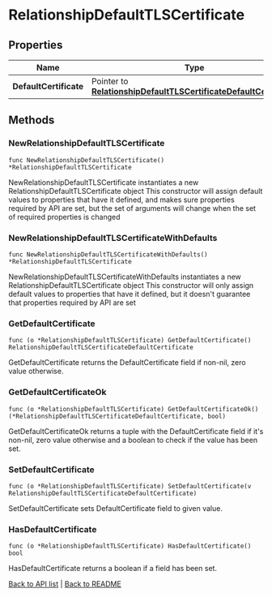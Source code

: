 # RelationshipDefaultTLSCertificate

## Properties

Name | Type | Description | Notes
------------ | ------------- | ------------- | -------------
**DefaultCertificate** | Pointer to [**RelationshipDefaultTLSCertificateDefaultCertificate**](RelationshipDefaultTLSCertificateDefaultCertificate.md) |  | [optional] 

## Methods

### NewRelationshipDefaultTLSCertificate

`func NewRelationshipDefaultTLSCertificate() *RelationshipDefaultTLSCertificate`

NewRelationshipDefaultTLSCertificate instantiates a new RelationshipDefaultTLSCertificate object
This constructor will assign default values to properties that have it defined,
and makes sure properties required by API are set, but the set of arguments
will change when the set of required properties is changed

### NewRelationshipDefaultTLSCertificateWithDefaults

`func NewRelationshipDefaultTLSCertificateWithDefaults() *RelationshipDefaultTLSCertificate`

NewRelationshipDefaultTLSCertificateWithDefaults instantiates a new RelationshipDefaultTLSCertificate object
This constructor will only assign default values to properties that have it defined,
but it doesn't guarantee that properties required by API are set

### GetDefaultCertificate

`func (o *RelationshipDefaultTLSCertificate) GetDefaultCertificate() RelationshipDefaultTLSCertificateDefaultCertificate`

GetDefaultCertificate returns the DefaultCertificate field if non-nil, zero value otherwise.

### GetDefaultCertificateOk

`func (o *RelationshipDefaultTLSCertificate) GetDefaultCertificateOk() (*RelationshipDefaultTLSCertificateDefaultCertificate, bool)`

GetDefaultCertificateOk returns a tuple with the DefaultCertificate field if it's non-nil, zero value otherwise
and a boolean to check if the value has been set.

### SetDefaultCertificate

`func (o *RelationshipDefaultTLSCertificate) SetDefaultCertificate(v RelationshipDefaultTLSCertificateDefaultCertificate)`

SetDefaultCertificate sets DefaultCertificate field to given value.

### HasDefaultCertificate

`func (o *RelationshipDefaultTLSCertificate) HasDefaultCertificate() bool`

HasDefaultCertificate returns a boolean if a field has been set.


[Back to API list](../README.md#documentation-for-api-endpoints) | [Back to README](../README.md)
